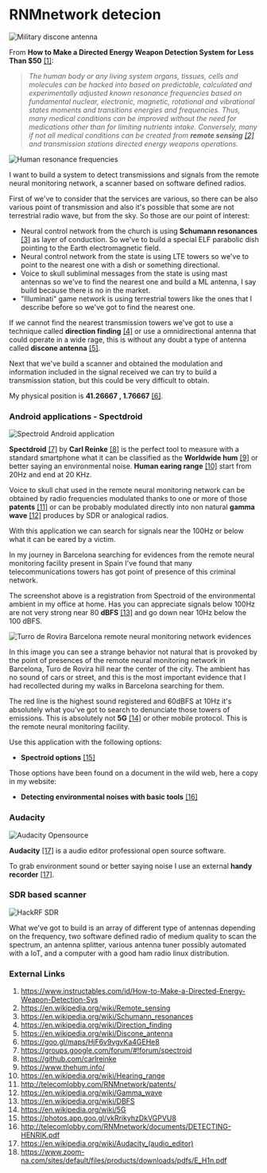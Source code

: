 # RNMnetwork detecion

![Military discone antenna](http://telecomlobby.com/Images/blog_iowa_antenna.jpg)

From **How to Make a Directed Energy Weapon Detection System for Less Than $50** [[1]](https://www.instructables.com/id/How-to-Make-a-Directed-Energy-Weapon-Detection-Sys):

> *The human body or any living system organs, tissues, cells and molecules can be hacked into based on predictable, calculated and experimentally adjusted known resonance frequencies based on fundamental nuclear, electronic, magnetic, rotational and vibrational states moments and transitions energies and frequencies. Thus, many medical conditions can be improved without the need for medications other than for limiting nutrients intake. Conversely, many if not all medical conditions can be created from **remote sensing** [[2]](https://en.wikipedia.org/wiki/Remote_sensing) and transmission stations directed energy weapons operations.*

![Human resonance frequencies](http://telecomlobby.com/Images/rubik-figure20-02.jpg)

I want to build a system to detect transmissions and signals from the remote neural monitoring network, a scanner based on software defined radios. 

First of we've to consider that the services are various, so there can be also various point of transmission and also it's possible that some are not terrestrial radio wave, but from the sky. So those are our point of interest:

- Neural control network from the church is using **Schumann resonances** [[3]](https://en.wikipedia.org/wiki/Schumann_resonances) as layer of conduction. So we've to build a special ELF parabolic dish pointing to the Earth electromagnetic field.
- Neural control network from the state is using LTE towers so we've to point to the nearest one with a dish or something directional.
- Voice to skull subliminal messages from the state is using mast antennas so we've to find the nearest one and build a ML antenna, I say build because there is no in the market.
- "Illuminati" game network is using terrestrial towers like the ones that I describe before so we've got to find the nearest one. 

If we cannot find the nearest transmission towers we've got to use a technique called **direction finding** [[4]](https://en.wikipedia.org/wiki/Direction_finding) or use a omnidirectional antenna that could operate in a wide rage, this is without any doubt a type of antenna called **discone antenna** [[5]](https://en.wikipedia.org/wiki/Discone_antenna).

Next that we've build a scanner and obtained the modulation and information included in the signal received we can try to build a transmission station, but this could be very difficult to obtain.

My physical position is **41.26667 , 1.76667** [[6]](https://goo.gl/maps/HjF6v9vgvKa4GEHe8).

### Android applications - Spectdroid

![Spectroid Android application](http://telecomlobby.com/Images/remote_neural_monitoring_network_detection_spectroid.webp)

**Spectdroid** [[7]](https://groups.google.com/forum/#!forum/spectroid) by **Carl Reinke** [[8]](https://github.com/carlreinke) is the perfect tool to measure with a standard smartphone what it can be classified as the **Worldwide hum** [[9]](https://www.thehum.info/) or better saying an environmental noise. **Human earing range** [[10]](https://en.wikipedia.org/wiki/Hearing_range) start from 20Hz and end at 20 KHz.

Voice to skull chat used in the remote neural monitoring network can be obtained by radio frequencies modulated thanks to one or more of those **patents** [[11]](http://telecomlobby.com/RNMnetwork/patents/) or can be probably modulated directly into non natural **gamma wave** [[12]](https://en.wikipedia.org/wiki/Gamma_wave) produces by SDR or analogical radios. 

With this application we can search for signals near the 100Hz or below what it can be eared by a victim.

In my journey in Barcelona searching for evidences from the remote neural monitoring facility present in Spain I've found that many telecommunications towers has got point of presence of this criminal network.

The screenshot above is a registration from Spectroid of the environmental ambient in my office at home. Has you can appreciate signals below 100Hz are not very strong near 80 **dBFS** [[13]](https://en.wikipedia.org/wiki/DBFS) and go down near 10Hz below the 100 dBFS.

![Turro de Rovira Barcelona remote neural monitoring network evidences](http://telecomlobby.com/Images/remote_neural_monitoring_network_detection_spectroid_turo_de_rovira_barcelona.webp)

In this image you can see a strange behavior not natural that is provoked by the point of presences of the remote neural monitoring network in Barcelona, Turo de Rovira hill near the center of the city. The ambient has no sound of cars or street, and this is the most important evidence that I had recollected during my walks in Barcelona searching for them.

The red line is the highest sound registered and 60dBFS at 10Hz it's absolutely what you've got to search to denunciate those towers of emissions. This is absolutely not **5G** [[14]](https://en.wikipedia.org/wiki/5G) or other mobile protocol. This is the remote neural monitoring facility.

Use this application with the following options:

- **Spectroid options** [[15]](https://photos.app.goo.gl/vkRrikyhzDkVGPVU8)

Those options have been found on a document in the wild web, here a copy in my website:

- **Detecting environmental noises with basic tools** [[16]](http://telecomlobby.com/RNMnetwork/documents/DETECTING-HENRIK.pdf)

### Audacity

![Audacity Opensource](http://telecomlobby.com/Images/remote_neural_monitoring_network_detection_audacity.webp)

**Audacity** [[17]](https://en.wikipedia.org/wiki/Audacity_(audio_editor)) is a audio editor professional open source software. 

To grab environment sound or better saying noise I use an external **handy recorder** [[17]](https://www.zoom-na.com/sites/default/files/products/downloads/pdfs/E_H1n.pdf).

### SDR based scanner

![HackRF SDR](http://telecomlobby.com/Images/SDR_HackRF_one_PCB.jpg)

What we've got to build is an array of different type of antennas depending on the frequency, two software defined radio of medium quality to scan the spectrum, an antenna splitter, various antenna tuner possibly automated with a IoT, and a computer with a good ham radio linux distribution.


### External Links

1. https://www.instructables.com/id/How-to-Make-a-Directed-Energy-Weapon-Detection-Sys
2. https://en.wikipedia.org/wiki/Remote_sensing
3. https://en.wikipedia.org/wiki/Schumann_resonances
4. https://en.wikipedia.org/wiki/Direction_finding
5. https://en.wikipedia.org/wiki/Discone_antenna
6. https://goo.gl/maps/HjF6v9vgvKa4GEHe8
7. https://groups.google.com/forum/#!forum/spectroid
8. https://github.com/carlreinke
9. https://www.thehum.info/
10. https://en.wikipedia.org/wiki/Hearing_range
11. http://telecomlobby.com/RNMnetwork/patents/
12. https://en.wikipedia.org/wiki/Gamma_wave
13. https://en.wikipedia.org/wiki/DBFS
14. https://en.wikipedia.org/wiki/5G
15. https://photos.app.goo.gl/vkRrikyhzDkVGPVU8
16. http://telecomlobby.com/RNMnetwork/documents/DETECTING-HENRIK.pdf
17. https://en.wikipedia.org/wiki/Audacity_(audio_editor)
18. https://www.zoom-na.com/sites/default/files/products/downloads/pdfs/E_H1n.pdf

